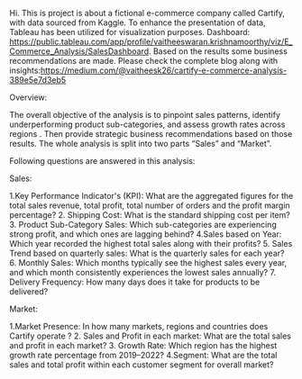 Hi. This is project is about a fictional e-commerce company called Cartify, with data sourced from Kaggle. To enhance the presentation of data, Tableau has been utilized for visualization purposes.
Dashboard: https://public.tableau.com/app/profile/vaitheeswaran.krishnamoorthy/viz/E_Commerce_Analysis/SalesDashboard. Based on the results some business recommendations are made. Please check the complete blog along with insights:https://medium.com/@vaitheesk26/cartify-e-commerce-analysis-389e5e7d3eb5

Overview:

The overall objective of the analysis is to pinpoint sales patterns, identify underperforming product sub-categories, and assess growth rates across regions . Then provide strategic business recommendations based on those results. The whole analysis is split into two parts “Sales” and “Market”.

Following questions are answered in this analysis:

Sales:

1.Key Performance Indicator's (KPI): What are the aggregated figures for the total sales revenue, total profit, total number of orders and the profit margin percentage?
2. Shipping Cost: What is the standard shipping cost per item?
3. Product Sub-Category Sales: Which sub-categories are experiencing strong profit, and which ones are lagging behind?
4.Sales based on Year: Which year recorded the highest total sales along with their profits?
5. Sales Trend based on quarterly sales: What is the quarterly sales for each year?
6. Monthly Sales: Which months typically see the highest sales every year, and which month consistently experiences the lowest sales annually?
7. Delivery Frequency: How many days does it take for products to be delivered?

Market:

1.Market Presence: In how many markets, regions and countries does Cartify operate ?
2. Sales and Profit in each market:  What are the total sales and profit in each market?
3. Growth Rate: Which region has the highest growth rate percentage from 2019–2022?
4.Segment: What are the total sales and total profit within each customer segment for overall market?


